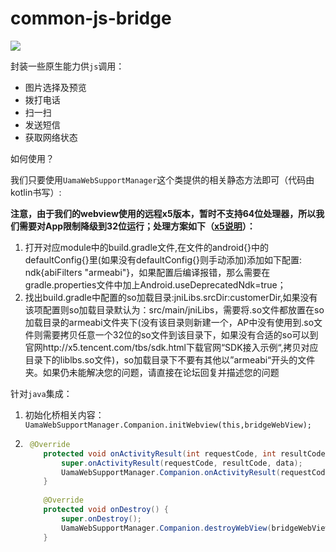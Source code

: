 # common-js-bridge

[![](https://jitpack.io/v/UamaHZ/common-js-bridge.svg)](https://jitpack.io/#UamaHZ/common-js-bridge)

封装一些原生能力供`js`调用：

- 图片选择及预览
- 拨打电话
- 扫一扫
- 发送短信
- 获取网络状态

如何使用？

我们只要使用`UamaWebSupportManager`这个类提供的相关静态方法即可（代码由kotlin书写）:

**注意，由于我们的webview使用的远程x5版本，暂时不支持64位处理器，所以我们需要对App限制降级到32位运行；处理方案如下（[x5说明](https://x5.tencent.com/tbs/technical.html#/detail/sdk/1/34cf1488-7dc2-41ca-a77f-0014112bcab7)）：**

1. 打开对应module中的build.gradle文件,在文件的android{}中的defaultConfig{}里(如果没有defaultConfig{}则手动添加)添加如下配置: ndk{abiFilters "armeabi"}，如果配置后编译报错，那么需要在gradle.properties文件中加上Android.useDeprecatedNdk=true；
2. 找出build.gradle中配置的so加载目录:jniLibs.srcDir:customerDir,如果没有该项配置则so加载目录默认为：src/main/jniLibs，需要将.so文件都放置在so加载目录的armeabi文件夹下(没有该目录则新建一个，AP中没有使用到.so文件则需要拷贝任意一个32位的so文件到该目录下，如果没有合适的so可以到官网http://x5.tencent.com/tbs/sdk.html下载官网“SDK接入示例“,拷贝对应目录下的liblbs.so文件)，so加载目录下不要有其他以”armeabi“开头的文件夹。如果仍未能解决您的问题，请直接在论坛回复并描述您的问题 

针对`java`集成：

1. 初始化桥相关内容：`UamaWebSupportManager.Companion.initWebview(this,bridgeWebView);`

2. ```java
    @Override
       protected void onActivityResult(int requestCode, int resultCode, @Nullable Intent data) {
           super.onActivityResult(requestCode, resultCode, data);
           UamaWebSupportManager.Companion.onActivityResult(requestCode,resultCode,data,this);
       }
       
       @Override
       protected void onDestroy() {
           super.onDestroy();
           UamaWebSupportManager.Companion.destroyWebView(bridgeWebView);
       }
    ```
